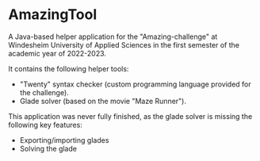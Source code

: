 # AmazingTool
A Java-based helper application for the "Amazing-challenge" at Windesheim University of Applied Sciences in the first semester of the academic year of 2022-2023.

It contains the following helper tools:
- "Twenty" syntax checker (custom programming language provided for the challenge).
- Glade solver (based on the movie "Maze Runner").

This application was never fully finished, as the glade solver is missing the following key features:
- Exporting/importing glades
- Solving the glade
